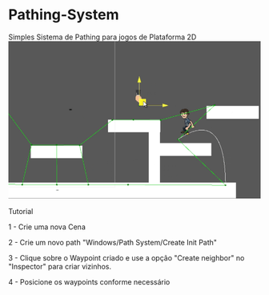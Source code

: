 # Pathing-System
Simples Sistema de Pathing para jogos de Plataforma 2D
![](https://github.com/EwertonLug/Pathing-System/blob/master/Assets/Images/bg.png)
<p>Tutorial</p>
<p>1 - Crie uma nova Cena</p>
<p>2 - Crie um novo path "Windows/Path System/Create Init Path"</p>
<p>3 - Clique sobre o Waypoint criado e use a opção "Create neighbor" no "Inspector" para criar vizinhos.</p>
<p>4 - Posicione os waypoints conforme necessário</p>
